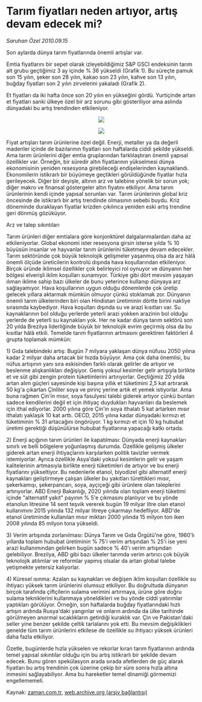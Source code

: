 # Tarım fiyatları neden artıyor,  artış devam edecek mi?

*Saruhan Özel 2010.09.15*

<td class="columnist-detail">
<p>Son aylarda dünya tarım fiyatlarında önemli artışlar var.</p>
<p>
<div id="haberMetinDiv">
<p>Emtia fiyatlarını bir sepet olarak izleyebildiğimiz S&amp;P GSCI endeksinin tarım alt grubu geçtiğimiz 3 ay içinde % 36 yükseldi (Grafik 1). Bu süreçte pamuk son 15 yılın, şeker son 28 yılın, kakao son 23 yılın, kahve son 13 yılın, buğday fiyatları son 2 yılın zirvelerini yakaladı (Grafik 2). 
<p>Et fiyatları da iki hafta önce son 20 yılın en yükseğini gördü. Yurtiçinde artan et fiyatları sanki ülkeye özel bir arz sorunu gibi gösteriliyor ama aslında dünyadaki bu artış trendinden etkileniyor.
<p>
<p align="center"><img border="0" src="http://web.archive.org/web/20101225013606im_/http://medya.zaman.com.tr/2010/09/15/tablo1.jpg"/>
<p align="center"><img border="0" src="http://web.archive.org/web/20101225013606im_/http://medya.zaman.com.tr/2010/09/15/tablo2.jpg"/>
<p> Fiyat artışları tarım ürünlerine özel değil. Enerji, metaller ya da değerli madenler içinde de bazılarının fiyatları son haftalarda ciddi şekilde yükseldi. Ama tarım ürünlerini diğer emtia gruplarından farklılaştıran önemli yapısal özellikler var. Örneğin, bir süredir altın fiyatlarının yükselmesi dünya ekonomisinin yeniden resesyona girebileceği endişelerinden kaynaklandı. Ekonomilerin istikrarlı bir büyümeye geçtikleri görüldüğünde fiyatlar hızla gerileyecek. Diğer bir deyişle, altının arz ve talebine yönelik bir sorun yok; diğer makro ve finansal göstergeler altın fiyatını etkiliyor. Ama tarım ürünlerinin kendi içinde yapısal sorunları var. Tarım ürünlerinin global kriz öncesinde de istikrarlı bir artış trendinde olmasının sebebi buydu. Kriz döneminde duraklayan fiyatlar krizden çıkılınca yeniden eski artış trendine geri dönmüş gözüküyor.
<p>Arz ve talep sıkıntıları
<p>Tarım ürünleri diğer emtialara göre konjonktürel dalgalanmalardan daha az etkileniyorlar. Global ekonomi ister resesyona girsin isterse yılda % 10 büyüsün insanlar ve hayvanlar tarım ürünlerini tüketmeye devam edecekler. Tarım sektöründe çok büyük teknolojik gelişmeler yaşanmış olsa da arz hâlâ önemli ölçüde üreticilerin kontrolü dışında hava koşullarından etkileniyor. Birçok üründe iklimsel özellikler çok belirleyici rol oynuyor ve dünyanın her bölgesi elverişli iklim koşulları sunamıyor. Türkiye gibi dört mevsim yaşayan ılıman iklime sahip bazı ülkeler de bunu yeterince kullanıp dünyaya arz sağlayamıyor. Hava koşullarının uygun olduğu dönemlerde çok üretip gelecek yıllara aktarmak mümkün olmuyor çünkü stoklamak zor. Dünyanın önemli tarım ülkelerinden biri olan Hindistan üretiminin dörtte birini nakliye sırasında kaybediyor. Hava koşulları dışında su ve arazi kısıtları var. Su kaynaklarının bol olduğu yerlerde yeterli arazi yokken arazinin bol olduğu yerlerde de yeterli su kaynakları yok. Her ne kadar dünya tarım sektörü son 20 yılda Brezilya liderliğinde büyük bir teknolojik evrim geçirmiş olsa da bu kısıtlar hâlâ etkili. Temelde tarım fiyatlarının artmasını gerektiren faktörleri 4 grupta toplamak mümkün:
<p> 1) Gıda talebindeki artış: Bugün 7 milyara yaklaşan dünya nüfusu 2050 yılına kadar 2 milyar daha artacak bir hızda büyüyor. Ama çok daha önemlisi, bu nüfus artışının yanı sıra eskisinden farklı olarak gelirler de artıyor ve beslenme alışkanlıkları değişiyor. Geniş yoksul kesimler gelir artışıyla birlikte et ve süt gibi zengin protein tüketimlerini artırıyorlar. Geçtiğimiz 20 yılda artan alım güçleri sayesinde kişi başına yıllık et tüketimini 2,5 kat artırarak 50 kg'a çıkartan Çinliler soya ve pirinç yerine artık et yemek istiyorlar. Ama buna rağmen Çin'in mısır, soya fasulyesi talebi giderek artıyor çünkü bunları sadece kendilerini değil et için ihtiyaç duydukları hayvanları da beslemek için ithal ediyorlar. 2000 yılına göre Çin'in soya ithalatı 5 kat artarken mısır ithalatı yaklaşık 10 kat arttı. OECD, 2015 yılına kadar dünyadaki kırmızı et tüketiminin % 31 artacağını öngörüyor. 1 kg kırmızı et için 10 kg hububat üretimi gerektiği düşünülürse hububat fiyatlarına yapacağı katkı ortada.
<p> 2) Enerji açığının tarım ürünleri ile kapatılması: Dünyada enerji kaynakları sınırlı ve belli bölgelere yoğunlaşmış durumda. Özellikle gelişmiş ülkeler giderek artan enerji ihtiyaçlarını karşılarken politik tavizler vermek istemiyorlar. Ayrıca özellikle Asya'daki yoksul kesimlerin gelir ve yaşam kalitelerinin artmasıyla birlikte enerji tüketimleri de artıyor ve bu enerji fiyatlarını yükseltiyor. Bu nedenlerle etanol, biyodizel gibi alternatif enerji kaynakları geliştirmeye çalışan ülkeler bu yakıtları türettikleri mısır, şekerkamışı, şekerpancarı, soya, ayçiçeği gibi ürünlere olan taleplerini artırıyorlar. ABD Enerji Bakanlığı, 2020 yılında olan toplam enerji tüketimi içinde "alternatif yakıt" payının % 5'e çıkmasını planlıyor ve bu yönde etanolun litresine 14 sent teşvik vererek bugün 19 milyar litre olan etanol kullanımını 2015 yılında 132 milyar litreye çıkarmayı hedefliyor. ABD'de etanol üretiminde kullanılan mısır miktarı 2000 yılında 15 milyon ton iken 2008 yılında 85 milyon tona yükseldi. 
<p> 3) Verim artışında zorlanılması: Dünya Tarım ve Gıda Örgütü'ne göre, 1960'lı yıllarda toplam hububat üretiminin % 75'i verim artışından % 25'i ise yeni arazi kullanımından gelirken bugün sadece % 40'ı verim artışından gelebiliyor. Brezilya, ABD gibi bazı ülkeler tarımda verim artırıcı çok büyük teknolojik atılımlar ve reformlar yapmış olsalar da artan global talebe yetişmekte yetersiz kalıyorlar.
<p> 4) Küresel ısınma: Azalan su kaynakları ve değişen iklim koşulları özellikle su ihtiyacı yüksek tarım ürünlerini olumsuz etkiliyor. Bu doğrultuda dünyanın birçok tarafında çiftçilerin sulama verimini artırmaya, ürüne göre doğru sulama tekniklerini kullanmaya yöneldikleri ve bu yönde ciddi yatırımlar yaptıkları görülüyor. Örneğin, son haftalarda buğday fiyatlarındaki hızlı artışın ardında Rusya'daki yangınlar ve onların ardında da ülke tarihinde görülmeyen anormal sıcaklıkların getirdiği kuraklık var. Çin ve Pakistan'daki seller yine benzer şekilde çeltik tarlalarını yok etti. Bu mevsim değişiklikleri genelde tüm tarım ürünlerini etkilese de özellikle su ihtiyacı yüksek ürünleri daha fazla etkiliyor. 
<p> Özetle, bugünlerde hızla yükselen ve rekorlar kıran tarım fiyatlarının ardında temel yapısal sıkıntılar olduğu için bu artış istikrarlı bir şekilde devam edecek. Bunu gören spekülasyon arada sırada afetlerden de güç alarak fiyatları bu artış trendinin çok üzerine çekip bir süre sonra hızla altına inmesini sağlayabiliyor. Ama bu hareketler temel dinamiği görmemizi engellememeli.</p></p></p></p></p></p></p></p></p></p></p></p></p></div>
</p>
<a href="http://web.archive.org/web/20101225013606/mailto:s.ozel@zaman.com.tr">
</a></td>

Kaynak: [zaman.com.tr](http://zaman.com.tr/yazar.do?yazino=1027703), [web.archive.org (arşiv bağlantısı)](http://web.archive.org/web/20101225013606/http://zaman.com.tr/yazar.do?yazino=1027703)
